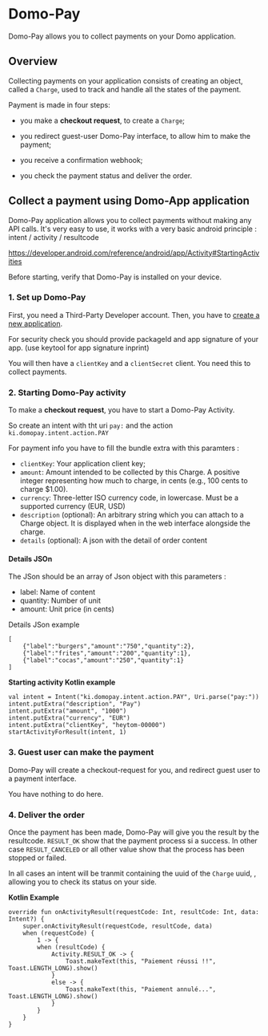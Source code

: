# Domo-Pay

Domo-Pay allows you to collect payments on your Domo application.

## Overview

Collecting payments on your application consists of creating an object, called a `Charge`, used to track and handle all the states of the payment.

Payment is made in four steps:

- you make a **checkout request**, to create a `Charge`;

- you redirect guest-user Domo-Pay interface, to allow him to make the payment;

- you receive a confirmation webhook;

- you check the payment status and deliver the order.

## Collect a payment using Domo-App application

Domo-Pay application allows you to collect payments without making any API calls.
It's very easy to use, it works with a very basic android principle : intent / activity / resultcode

https://developer.android.com/reference/android/app/Activity#StartingActivities

Before starting, verify that Domo-Pay is installed on your device.

### 1. Set up Domo-Pay

First, you need a Third-Party Developer account. Then, you have to [create a new application](https://manager.domo.ki/my-applications/create).

For security check you should provide packageId and app signature of your app.
(use keytool for app signature inprint)

You will then have a `clientKey` and a `clientSecret` client. You need this to collect payments.

### 2. Starting Domo-Pay activity

To make a **checkout request**, you have to start a Domo-Pay Activity.

So create an intent with tht uri `pay:` and the action `ki.domopay.intent.action.PAY`

For payment info you have to fill the bundle extra with this paramters :

-   `clientKey`: Your application client key;
-   `amount`: Amount intended to be collected by this Charge. A positive integer representing how much to charge, in cents (e.g., 100 cents to charge $1.00).
-   `currency`: Three-letter ISO currency code, in lowercase. Must be a supported currency (EUR, USD) 
-   `description` (optional): An arbitrary string which you can attach to a Charge object. It is displayed when in the web interface alongside the charge.
-  `details` (optional): A json with the detail of order content

#### Details JSOn

The JSon should be an array of Json object with this parameters :
- label: Name of content
- quantity: Number of unit
- amount: Unit price (in cents)

Details JSon example

    [
	    {"label":"burgers","amount":"750","quantity":2},
	    {"label":"frites","amount":"200","quantity":1},
	    {"label":"cocas","amount":"250","quantity":1}
	]

**Starting activity Kotlin example**


    val intent = Intent("ki.domopay.intent.action.PAY", Uri.parse("pay:"))
    intent.putExtra("description", "Pay")
    intent.putExtra("amount", "1000")
    intent.putExtra("currency", "EUR")
    intent.putExtra("clientKey", "heytom-00000")
    startActivityForResult(intent, 1)


### 3. Guest user can make the payment

Domo-Pay will create a checkout-request for you, and redirect guest user to a payment interface.

You have nothing to do here.

### 4. Deliver the order

Once the payment has been made, Domo-Pay will give you the result by the resultcode.
`RESULT_OK` show that the payment process si a success. In other case `RESULT_CANCELED` or all other value show that the process has been stopped or failed.

In all cases an intent will be tranmit containing the uuid of the `Charge` uuid, , allowing you to check its status on your side. 

**Kotlin Example**

    override fun onActivityResult(requestCode: Int, resultCode: Int, data: Intent?) {
        super.onActivityResult(requestCode, resultCode, data)
        when (requestCode) {
            1 -> {
            when (resultCode) {
                Activity.RESULT_OK -> {
                    Toast.makeText(this, "Paiement réussi !!", Toast.LENGTH_LONG).show()
                }
                else -> {
                    Toast.makeText(this, "Paiement annulé...", Toast.LENGTH_LONG).show()
                }
            }
        }
    }

